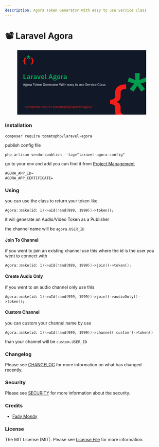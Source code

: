 ```yaml
---
description: Agora Token Generator With easy to use Service Class
---
```


# 📽 Laravel Agora

<figure><img src="../.gitbook/assets/screenshot (22).png" alt=""><figcaption></figcaption></figure>

### Installation

```
composer require tomatophp/laravel-agora
```

publish config file

```
php artisan vendor:publish --tag="laravel-agora-config"
```

go to your env and add you can find it from [Project Management](https://console.agora.io/)

```
AGORA_APP_ID=
AGORA_APP_CERTIFICATE=
```

### Using

you can use the class to return your token like

```
Agora::make(id: 1)->uId(rand(999, 1999))->token();
```

it will generate an Audio/Video Token as a Publisher

the channel name will be `agora.USER_ID`

#### Join To Channel

if you went to join an existing channel use this where the id is the user you went to connect with

```
Agora::make(id: 1)->uId(rand(999, 1999))->join()->token();
```

#### Create Audio Only

if you went to an audio channel only use this

```
Agora::make(id: 1)->uId(rand(999, 1999))->join()->audioOnly()->token();
```

#### Custom Channel

you can custom your channel name by use

```
Agora::make(id: 1)->uId(rand(999, 1999))->channel('custom')->token()
```

than your channel will be `custom.USER_ID`

### Changelog

Please see [CHANGELOG](https://github.com/tomatophp/laravel-agora/blob/master/CHANGELOG.md) for more information on what has changed recently.

### Security

Please see [SECURITY](https://github.com/tomatophp/laravel-agora/blob/master/SECURITY.md) for more information about the security.

### Credits

* [Fady Mondy](mailto:info@3x1.io)

### License

The MIT License (MIT). Please see [License File](https://github.com/tomatophp/laravel-agora/blob/master/LICENSE.md) for more information.
